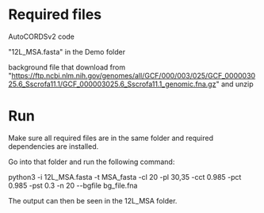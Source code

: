 # Required files

AutoCORDSv2 code

"12L_MSA.fasta" in the Demo folder

background file that download from "https://ftp.ncbi.nlm.nih.gov/genomes/all/GCF/000/003/025/GCF_000003025.6_Sscrofa11.1/GCF_000003025.6_Sscrofa11.1_genomic.fna.gz" and unzip

# Run

Make sure all required files are in the same folder and required dependencies are installed.

Go into that folder and run the following command:

python3 -i 12L_MSA.fasta -t MSA_fasta -cl 20 -pl 30,35 -cct 0.985 -pct 0.985 -pst 0.3 -n 20 --bgfile bg_file.fna

The output can then be seen in the 12L_MSA folder.